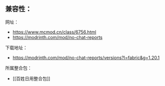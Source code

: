 兼容性：
- 

网址：
- https://www.mcmod.cn/class/6756.html
- https://modrinth.com/mod/no-chat-reports

下载地址：
- https://modrinth.com/mod/no-chat-reports/versions?l=fabric&g=1.20.1

所属整合包：
- [[百姓日用整合包]]